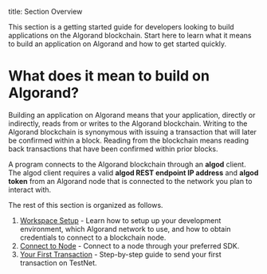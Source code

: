 title: Section Overview

This section is a getting started guide for developers looking to build applications on the Algorand blockchain. Start here to learn what it means to build an application on Algorand and how to get started quickly.

# What does it mean to build on Algorand?
Building an application on Algorand means that your application, directly or indirectly, reads from or writes to the Algorand blockchain. Writing to the Algorand blockchain is synonymous with issuing a transaction that will later be confirmed within a block. Reading from the blockchain means reading back transactions that have been confirmed within prior blocks.

A program connects to the Algorand blockchain through an **algod** client. The algod client requires a valid **algod REST endpoint IP address** and **algod token** from an Algorand node that is connected to the network you plan to interact with. 

The rest of this section is organized as follows.

1. [Workspace Setup](setup.md) - Learn how to setup up your development environment, which Algorand network to use, and how to obtain credentials to connect to a blockchain node.
2. [Connect to Node](connect.md) - Connect to a node through your preferred SDK.
3. [Your First Transaction](hello_world.md) - Step-by-step guide to send your first transaction on TestNet.
